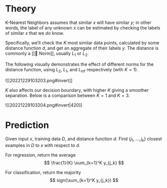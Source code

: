 # Theory
K-Nearest Neighbors assumes that similar $x$ will have similar $y$; in other words, the label of any unknown $x$ can be estimated by checking the labels of similar $x$ that we _do_ know.

Specifically, we’ll check the $K$ most similar data points, calculated by some distance function $d$, and get an aggregate of their labels $y$. The distance is commonly a [[📌 Norm]], usually $L_1$ or $L_2$.

The following visually demonstrates the effect of different norms for the distance function, using $L_2$, $L_1$, and $L_{\inf}$ respectively (with $K = 1$).

![[20221229103203.png#invert]]

$K$ also affects our decision boundary, with higher $K$ giving a smoother separation. Below is a comparison between $K=1$ and $K = 3$.

![[20221229103204.png#invert|420]]


# Prediction
Given input $x$, training data $D$, and distance function $d$. Find $\{j_1, \dots, j_k\}$ closest examples in $D$ to $x$ with respect to $d$.

For regression, return the average 
$$
\frac{1}{K} \sum_{k=1}^K y_{j_k}
$$

For classification, return the majority 
$$
sign(\sum_{k=1}^K y_{j_k})
$$
